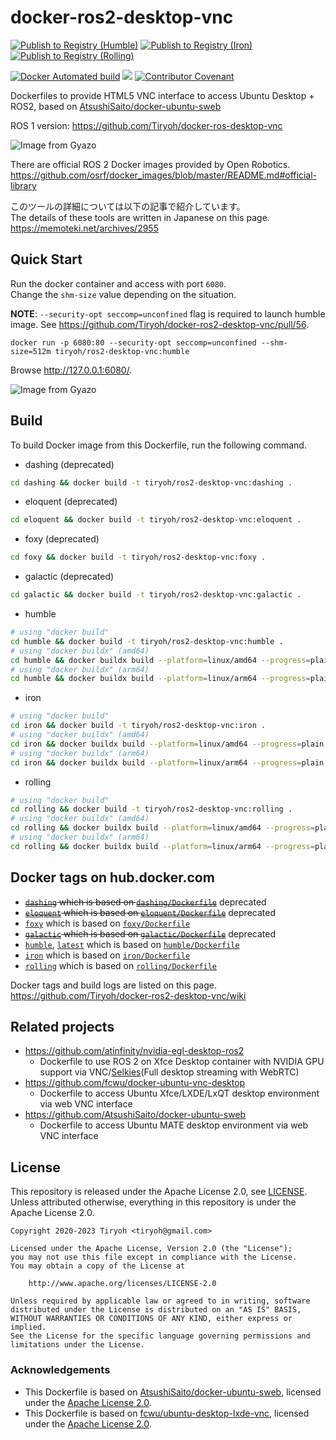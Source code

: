 # docker-ros2-desktop-vnc


[![Publish to Registry (Humble)](https://github.com/Tiryoh/docker-ros2-desktop-vnc/actions/workflows/deploy-humble.yml/badge.svg)](https://github.com/Tiryoh/docker-ros2-desktop-vnc/actions/workflows/deploy-humble.yml)
[![Publish to Registry (Iron)](https://github.com/Tiryoh/docker-ros2-desktop-vnc/actions/workflows/deploy-iron.yml/badge.svg)](https://github.com/Tiryoh/docker-ros2-desktop-vnc/actions/workflows/deploy-iron.yml)
[![Publish to Registry (Rolling)](https://github.com/Tiryoh/docker-ros2-desktop-vnc/actions/workflows/deploy-rolling.yml/badge.svg)](https://github.com/Tiryoh/docker-ros2-desktop-vnc/actions/workflows/deploy-rolling.yml)

[![Docker Automated build](https://img.shields.io/docker/automated/tiryoh/ros2-desktop-vnc)](https://hub.docker.com/r/tiryoh/ros2-desktop-vnc)
[![](https://img.shields.io/docker/pulls/tiryoh/ros2-desktop-vnc.svg)](https://hub.docker.com/r/tiryoh/ros2-desktop-vnc)
[![Contributor Covenant](https://img.shields.io/badge/Contributor%20Covenant-2.0-4baaaa.svg)](code_of_conduct.md)

Dockerfiles to provide HTML5 VNC interface to access Ubuntu Desktop + ROS2, based on [AtsushiSaito/docker-ubuntu-sweb](https://github.com/AtsushiSaito/docker-ubuntu-sweb)

ROS 1 version: https://github.com/Tiryoh/docker-ros-desktop-vnc

![Image from Gyazo](https://i.gyazo.com/5a71a36dc9d6106ef794fbcb86af7e7f.gif)

There are official ROS 2 Docker images provided by Open Robotics.  
https://github.com/osrf/docker_images/blob/master/README.md#official-library

このツールの詳細については以下の記事で紹介しています。  
The details of these tools are written in Japanese on this page.  
https://memoteki.net/archives/2955

## Quick Start

Run the docker container and access with port `6080`.  
Change the `shm-size` value depending on the situation.

__NOTE__: `--security-opt seccomp=unconfined` flag is required to launch humble image. See https://github.com/Tiryoh/docker-ros2-desktop-vnc/pull/56.

```
docker run -p 6080:80 --security-opt seccomp=unconfined --shm-size=512m tiryoh/ros2-desktop-vnc:humble
```

Browse http://127.0.0.1:6080/.

![Image from Gyazo](https://i.gyazo.com/ab43ab3f6dc10b5186416499e49d0bbe.jpg)

## Build

To build Docker image from this Dockerfile, run the following command.

* dashing (deprecated)
```sh
cd dashing && docker build -t tiryoh/ros2-desktop-vnc:dashing .
```

* eloquent (deprecated)
```sh
cd eloquent && docker build -t tiryoh/ros2-desktop-vnc:eloquent .
```

* foxy (deprecated)
```sh
cd foxy && docker build -t tiryoh/ros2-desktop-vnc:foxy .
```

* galactic (deprecated)
```sh
cd galactic && docker build -t tiryoh/ros2-desktop-vnc:galactic .
```

* humble
```sh
# using "docker build"
cd humble && docker build -t tiryoh/ros2-desktop-vnc:humble .
# using "docker buildx" (amd64)
cd humble && docker buildx build --platform=linux/amd64 --progress=plain -t tiryoh/ros2-desktop-vnc:humble-amd64 .
# using "docker buildx" (arm64)
cd humble && docker buildx build --platform=linux/arm64 --progress=plain -t tiryoh/ros2-desktop-vnc:humble-arm64 .
```

* iron
```sh
# using "docker build"
cd iron && docker build -t tiryoh/ros2-desktop-vnc:iron .
# using "docker buildx" (amd64)
cd iron && docker buildx build --platform=linux/amd64 --progress=plain -t tiryoh/ros2-desktop-vnc:iron-amd64 .
# using "docker buildx" (arm64)
cd iron && docker buildx build --platform=linux/arm64 --progress=plain -t tiryoh/ros2-desktop-vnc:iron-arm64 .
```

* rolling
```sh
# using "docker build"
cd rolling && docker build -t tiryoh/ros2-desktop-vnc:rolling .
# using "docker buildx" (amd64)
cd rolling && docker buildx build --platform=linux/amd64 --progress=plain -t tiryoh/ros2-desktop-vnc:rolling-amd64 .
# using "docker buildx" (arm64)
cd rolling && docker buildx build --platform=linux/arm64 --progress=plain -t tiryoh/ros2-desktop-vnc:rolling-arm64 .
```

## Docker tags on hub.docker.com

* ~~[`dashing`](https://hub.docker.com/r/tiryoh/ros2-desktop-vnc/tags?page=1&name=dashing) which is based on [`dashing/Dockerfile`](./dashing/Dockerfile)~~ deprecated
* ~~[`eloquent`](https://hub.docker.com/r/tiryoh/ros2-desktop-vnc/tags?page=1&name=eloquent) which is based on [`eloquent/Dockerfile`](./eloquent/Dockerfile)~~ deprecated
* [`foxy`](https://hub.docker.com/r/tiryoh/ros2-desktop-vnc/tags?page=1&name=foxy) which is based on [`foxy/Dockerfile`](./foxy/Dockerfile)
* ~~[`galactic`](https://hub.docker.com/r/tiryoh/ros2-desktop-vnc/tags?page=1&name=galactic) which is based on [`galactic/Dockerfile`](./galactic/Dockerfile)~~ deprecated
* [`humble`](https://hub.docker.com/r/tiryoh/ros2-desktop-vnc/tags?page=1&name=humble), [`latest`](https://hub.docker.com/r/tiryoh/ros2-desktop-vnc/tags?page=1&name=latest) which is based on [`humble/Dockerfile`](./humble/Dockerfile)
* [`iron`](https://hub.docker.com/r/tiryoh/ros2-desktop-vnc/tags?page=1&name=iron) which is based on [`iron/Dockerfile`](./iron/Dockerfile)
* [`rolling`](https://hub.docker.com/r/tiryoh/ros2-desktop-vnc/tags?page=1&name=rolling) which is based on [`rolling/Dockerfile`](./rolling/Dockerfile)

Docker tags and build logs are listed on this page.  
https://github.com/Tiryoh/docker-ros2-desktop-vnc/wiki

## Related projects

* https://github.com/atinfinity/nvidia-egl-desktop-ros2
  * Dockerfile to use ROS 2 on Xfce Desktop container with NVIDIA GPU support via VNC/[Selkies](https://github.com/selkies-project/selkies-gstreamer)(Full desktop streaming with WebRTC)
* https://github.com/fcwu/docker-ubuntu-vnc-desktop
  * Dockerfile to access Ubuntu Xfce/LXDE/LxQT desktop environment via web VNC interface
* https://github.com/AtsushiSaito/docker-ubuntu-sweb
  * Dockerfile to access Ubuntu MATE desktop environment via web VNC interface

## License

This repository is released under the Apache License 2.0, see [LICENSE](./LICENSE).  
Unless attributed otherwise, everything in this repository is under the Apache License 2.0.

```
Copyright 2020-2023 Tiryoh <tiryoh@gmail.com>

Licensed under the Apache License, Version 2.0 (the "License");
you may not use this file except in compliance with the License.
You may obtain a copy of the License at

    http://www.apache.org/licenses/LICENSE-2.0

Unless required by applicable law or agreed to in writing, software
distributed under the License is distributed on an "AS IS" BASIS,
WITHOUT WARRANTIES OR CONDITIONS OF ANY KIND, either express or implied.
See the License for the specific language governing permissions and
limitations under the License.
```

### Acknowledgements

* This Dockerfile is based on [AtsushiSaito/docker-ubuntu-sweb](https://github.com/AtsushiSaito/docker-ubuntu-sweb), licensed under the [Apache License 2.0](https://github.com/AtsushiSaito/docker-ubuntu-sweb/blob/5e7ba8571d2f4d1e4fca0c1527d090c20f7f5e90/LICENSE).
* This Dockerfile is based on [fcwu/ubuntu-desktop-lxde-vnc](https://github.com/fcwu/docker-ubuntu-vnc-desktop), licensed under the [Apache License 2.0](https://github.com/fcwu/docker-ubuntu-vnc-desktop/blob/60f9ae18e71e9fabbfb23f67b212e64ab72c206e/LICENSE).

